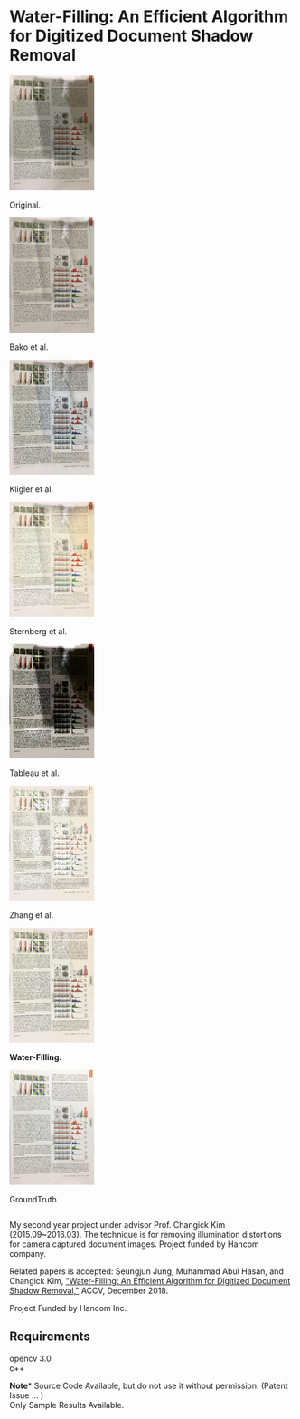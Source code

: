 # Water-Filling: An Efficient Algorithm for Digitized Document Shadow Removal

<div class="row">
  <div class="column">
    <img src="examples/original_14_small.png" width="150" alt="original">
    <p>Original.</p>
  </div>
  
  <div class="column">
    <img src="examples/bako_14_small.png" width="150" alt="bako">
    <p>Bako et al.</p>
  </div>
  
  <div class="column">
    <img src="examples/kligler_14_small.png" width="150" alt="kligler">
    <p>Kligler et al.</p>
  </div>
  
  <div class="column">
    <img src="examples/sternberg_14_small.png" width="150" alt="sternberg">
    <p>Sternberg et al.</p>
  </div>
  
</div>

<div class="row">
  <div class="column">
    <img src="examples/tableau_14_small.png" width="150" alt="tableau">
    <p>Tableau et al.</p>
  </div>
  <div class="column">
    <img src="examples/zhang_14_small.png" width="150" alt="zhang">
    <p>Zhang et al.</p>
  </div>
  <div class="column">
    <img src="examples/ours_14_small.png" width="150" alt="water">
    <p><b>Water-Filling.</b></p>
  </div>
  <div class="column">
    <img src="examples/gt_14_small.png" width="150" alt="gt">
    <p>GroundTruth</p>
  </div>
</div>




My second year project under advisor Prof. Changick Kim (2015.09~2016.03). The technique is for removing illumination distortions for camera captured document images. Project funded by Hancom company.

Related papers is accepted:
Seungjun Jung, Muhammad Abul Hasan, and Changick Kim, <a target = "_blank" href="http://arxiv.org/abs/1904.09763">"Water-Filling: An Efficient Algorithm for Digitized Document Shadow Removal,"</a> ACCV, December 2018.

Project Funded by Hancom Inc.

<h2> Requirements </h2>

opencv 3.0 <br>
c++ <br>

**********************Note***********************
Source Code Available, but do not use it without permission. (Patent Issue ... ) <br>
Only Sample Results Available.
